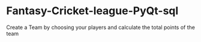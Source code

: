 # Fantasy-Cricket-league-PyQt-sql
Create a Team by choosing your players and calculate the total points of the team
